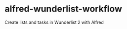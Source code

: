 alfred-wunderlist-workflow
==========================

Create lists and tasks in Wunderlist 2 with Alfred
